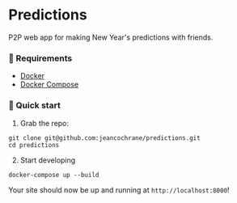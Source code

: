 # Predictions

P2P web app for making New Year's predictions with friends.

### 💾 Requirements

- [Docker](https://docs.docker.com/install/)
- [Docker Compose](https://docs.docker.com/compose/install/)

### 🚀 Quick start

1. Grab the repo:

```shell
git clone git@github.com:jeancochrane/predictions.git
cd predictions
```

2. Start developing

```shell
docker-compose up --build
```

Your site should now be up and running at `http://localhost:8000`!
